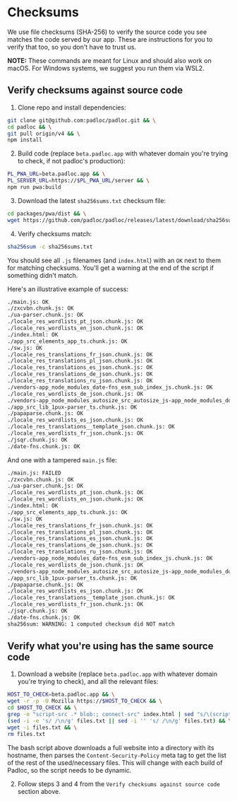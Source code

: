 # Checksums

We use file checksums (SHA-256) to verify the source code you see matches the
code served by our app. These are instructions for you to verify that too, so
you don't have to trust us.

**NOTE:** These commands are meant for Linux and should also work on macOS. For
Windows systems, we suggest you run them via WSL2.

## Verify checksums against source code

1. Clone repo and install dependencies:

```bash
git clone git@github.com:padloc/padloc.git && \
cd padloc && \
git pull origin/v4 && \
npm install
```

2. Build code (replace `beta.padloc.app` with whatever domain you're trying to
   check, if not padloc's production):

```bash
PL_PWA_URL=beta.padloc.app && \
PL_SERVER_URL=https://$PL_PWA_URL/server && \
npm run pwa:build
```

3. Download the latest `sha256sums.txt` checksum file:

```bash
cd packages/pwa/dist && \
wget https://github.com/padloc/padloc/releases/latest/download/sha256sums.txt
```

4. Verify checksums match:

```bash
sha256sum -c sha256sums.txt
```

You should see all `.js` filenames (and `index.html`) with an `OK` next to them
for matching checksums. You'll get a warning at the end of the script if
something didn't match.

Here's an illustrative example of success:

```txt
./main.js: OK
./zxcvbn.chunk.js: OK
./ua-parser.chunk.js: OK
./locale_res_wordlists_pt_json.chunk.js: OK
./locale_res_wordlists_en_json.chunk.js: OK
./index.html: OK
./app_src_elements_app_ts.chunk.js: OK
./sw.js: OK
./locale_res_translations_fr_json.chunk.js: OK
./locale_res_translations_pl_json.chunk.js: OK
./locale_res_translations_es_json.chunk.js: OK
./locale_res_translations_de_json.chunk.js: OK
./locale_res_translations_ru_json.chunk.js: OK
./vendors-app_node_modules_date-fns_esm_sub_index_js.chunk.js: OK
./locale_res_wordlists_de_json.chunk.js: OK
./vendors-app_node_modules_autosize_src_autosize_js-app_node_modules_dompurify_dist_purify_js-a-10f8da.chunk.js: OK
./app_src_lib_1pux-parser_ts.chunk.js: OK
./papaparse.chunk.js: OK
./locale_res_wordlists_es_json.chunk.js: OK
./locale_res_translations__template_json.chunk.js: OK
./locale_res_wordlists_fr_json.chunk.js: OK
./jsqr.chunk.js: OK
./date-fns.chunk.js: OK
```

And one with a tampered `main.js` file:

```txt
./main.js: FAILED
./zxcvbn.chunk.js: OK
./ua-parser.chunk.js: OK
./locale_res_wordlists_pt_json.chunk.js: OK
./locale_res_wordlists_en_json.chunk.js: OK
./index.html: OK
./app_src_elements_app_ts.chunk.js: OK
./sw.js: OK
./locale_res_translations_fr_json.chunk.js: OK
./locale_res_translations_pl_json.chunk.js: OK
./locale_res_translations_es_json.chunk.js: OK
./locale_res_translations_de_json.chunk.js: OK
./locale_res_translations_ru_json.chunk.js: OK
./vendors-app_node_modules_date-fns_esm_sub_index_js.chunk.js: OK
./locale_res_wordlists_de_json.chunk.js: OK
./vendors-app_node_modules_autosize_src_autosize_js-app_node_modules_dompurify_dist_purify_js-a-10f8da.chunk.js: OK
./app_src_lib_1pux-parser_ts.chunk.js: OK
./papaparse.chunk.js: OK
./locale_res_wordlists_es_json.chunk.js: OK
./locale_res_translations__template_json.chunk.js: OK
./locale_res_wordlists_fr_json.chunk.js: OK
./jsqr.chunk.js: OK
./date-fns.chunk.js: OK
sha256sum: WARNING: 1 computed checksum did NOT match
```

## Verify what you're using has the same source code

1. Download a website (replace `beta.padloc.app` with whatever domain you're
   trying to check), and all the relevant files:

```bash
HOST_TO_CHECK=beta.padloc.app && \
wget -r -p -U Mozilla https://$HOST_TO_CHECK && \
cd $HOST_TO_CHECK && \
grep -o "script-src .* blob:; connect-src" index.html | sed "s/\(script-src \| blob:; connect-src\)//g" > files.txt && \
(sed -i -e 's/ /\n/g' files.txt || sed -i '' 's/ /\n/g' files.txt) && \
wget -i files.txt && \
rm files.txt
```

The bash script above downloads a full website into a directory with its
hostname, then parses the `Content-Security-Policy` meta tag to get the list of
the rest of the used/necessary files. This will change with each build of
Padloc, so the script needs to be dynamic.

2. Follow steps 3 and 4 from the `Verify checksums against source code` section
   above.
